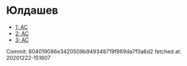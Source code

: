 # Юлдашев
- [1: AC](1.md)
- [2: AC](2.md)
- [3: AC](3.md)

Commit: 804019086e3420509b949348719f869da7f0a6d2
 fetched at: 20201222-151607
